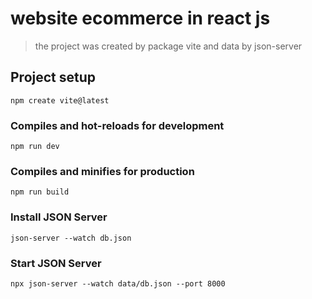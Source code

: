 # website ecommerce in react js

> the project was created by package vite and data by json-server 

## Project setup

```
npm create vite@latest
```

### Compiles and hot-reloads for development

```
npm run dev
```

### Compiles and minifies for production

```
npm run build
```
### Install JSON Server

```
json-server --watch db.json
```
### Start JSON Server

```
npx json-server --watch data/db.json --port 8000
```

